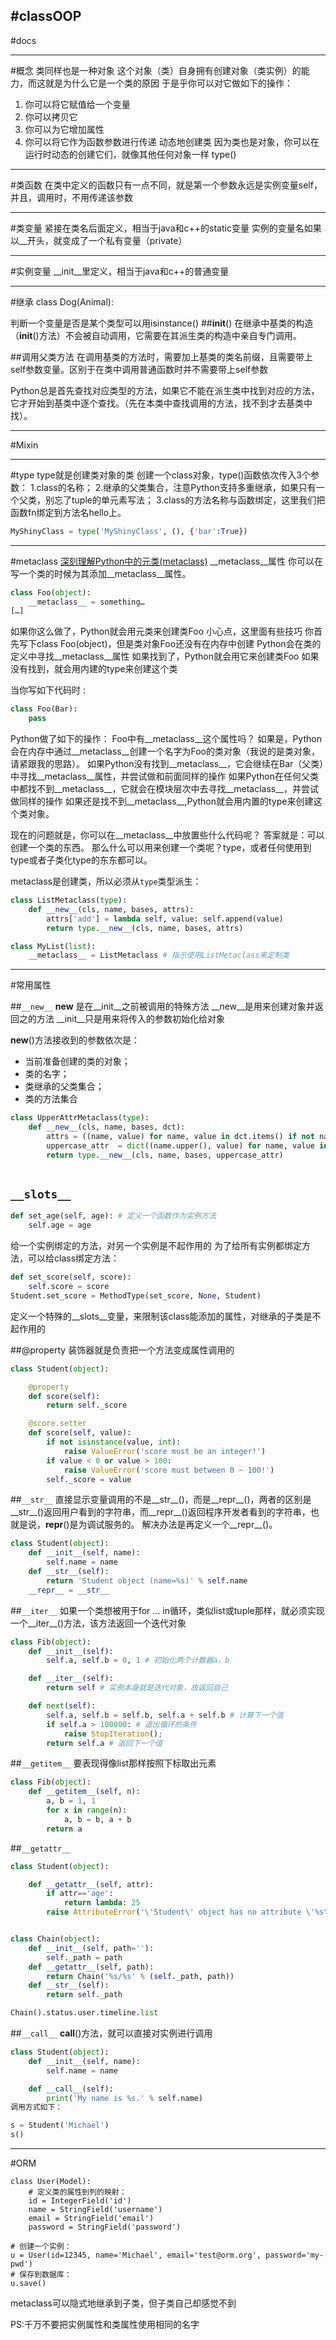 #classOOP
---
#docs

---
#概念
类同样也是一种对象
这个对象（类）自身拥有创建对象（类实例）的能力，而这就是为什么它是一个类的原因
于是乎你可以对它做如下的操作：
1)   你可以将它赋值给一个变量
2)   你可以拷贝它
3)   你可以为它增加属性
4)   你可以将它作为函数参数进行传递
动态地创建类
因为类也是对象，你可以在运行时动态的创建它们，就像其他任何对象一样
type()

---
#类函数
在类中定义的函数只有一点不同，就是第一个参数永远是实例变量self，并且，调用时，不用传递该参数


---
#类变量
    紧接在类名后面定义，相当于java和c++的static变量
    实例的变量名如果以__开头，就变成了一个私有变量（private）


---
#实例变量
    __init__里定义，相当于java和c++的普通变量



---
#继承
class Dog(Animal):

判断一个变量是否是某个类型可以用isinstance()
##__init__()
在继承中基类的构造（__init__()方法）不会被自动调用，它需要在其派生类的构造中亲自专门调用。

##调用父类方法
在调用基类的方法时，需要加上基类的类名前缀，且需要带上self参数变量。区别于在类中调用普通函数时并不需要带上self参数

Python总是首先查找对应类型的方法，如果它不能在派生类中找到对应的方法，它才开始到基类中逐个查找。（先在本类中查找调用的方法，找不到才去基类中找）。


---
#Mixin


---
#type
type就是创建类对象的类
创建一个class对象，type()函数依次传入3个参数：
1.class的名称；
2.继承的父类集合，注意Python支持多重继承，如果只有一个父类，别忘了tuple的单元素写法；
3.class的方法名称与函数绑定，这里我们把函数fn绑定到方法名hello上。
```python
MyShinyClass = type('MyShinyClass', (), {'bar':True})  
```

----
#metaclass
[深刻理解Python中的元类(metaclass)](http://blog.jobbole.com/21351/)
__metaclass__属性
你可以在写一个类的时候为其添加__metaclass__属性。
```python
class Foo(object):
    __metaclass__ = something…
[…]
```
如果你这么做了，Python就会用元类来创建类Foo
    小心点，这里面有些技巧
    你首先写下class Foo(object)，但是类对象Foo还没有在内存中创建
Python会在类的定义中寻找__metaclass__属性
    如果找到了，Python就会用它来创建类Foo
    如果没有找到，就会用内建的type来创建这个类

当你写如下代码时 :
```python
class Foo(Bar):
    pass
```
Python做了如下的操作：
Foo中有__metaclass__这个属性吗？
    如果是，Python会在内存中通过__metaclass__创建一个名字为Foo的类对象（我说的是类对象，请紧跟我的思路）。
    如果Python没有找到__metaclass__，它会继续在Bar（父类）中寻找__metaclass__属性，并尝试做和前面同样的操作
    如果Python在任何父类中都找不到__metaclass__，它就会在模块层次中去寻找__metaclass__，并尝试做同样的操作
    如果还是找不到__metaclass__,Python就会用内置的type来创建这个类对象。

现在的问题就是，你可以在__metaclass__中放置些什么代码呢？
答案就是：可以创建一个类的东西。
那么什么可以用来创建一个类呢？type，或者任何使用到type或者子类化type的东东都可以。

metaclass是创建类，所以必须从`type`类型派生：
```python
class ListMetaclass(type):
    def __new__(cls, name, bases, attrs):
        attrs['add'] = lambda self, value: self.append(value)
        return type.__new__(cls, name, bases, attrs)

class MyList(list):
    __metaclass__ = ListMetaclass # 指示使用ListMetaclass来定制类

```



---
#常用属性

##`__new__`
    __new__ 是在__init__之前被调用的特殊方法
    __new__是用来创建对象并返回之的方法
    __init__只是用来将传入的参数初始化给对象

__new__()方法接收到的参数依次是：
* 当前准备创建的类的对象；
* 类的名字；
* 类继承的父类集合；
* 类的方法集合

```python
class UpperAttrMetaclass(type):
    def __new__(cls, name, bases, dct):
        attrs = ((name, value) for name, value in dct.items() if not name startswith('__'))
        uppercase_attr  = dict((name.upper(), value) for name, value in attrs)
        return type.__new__(cls, name, bases, uppercase_attr)
        
```

## `__slots__`
```python
def set_age(self, age): # 定义一个函数作为实例方法
    self.age = age
```

给一个实例绑定的方法，对另一个实例是不起作用的
为了给所有实例都绑定方法，可以给class绑定方法：
```python
def set_score(self, score):
    self.score = score
Student.set_score = MethodType(set_score, None, Student)
```
定义一个特殊的__slots__变量，来限制该class能添加的属性，对继承的子类是不起作用的

##@property
装饰器就是负责把一个方法变成属性调用的
```python
class Student(object):

    @property
    def score(self):
        return self._score

    @score.setter
    def score(self, value):
        if not isinstance(value, int):
            raise ValueError('score must be an integer!')
        if value < 0 or value > 100:
            raise ValueError('score must between 0 ~ 100!')
        self._score = value
```


##`__str__`
直接显示变量调用的不是__str__()，而是__repr__()，两者的区别是__str__()返回用户看到的字符串，而__repr__()返回程序开发者看到的字符串，也就是说，__repr__()是为调试服务的。
解决办法是再定义一个__repr__()。
```python
class Student(object):
    def __init__(self, name):
        self.name = name
    def __str__(self):
        return 'Student object (name=%s)' % self.name
    __repr__ = __str__
```

##`__iter__`
如果一个类想被用于for ... in循环，类似list或tuple那样，就必须实现一个__iter__()方法，该方法返回一个迭代对象
```python
class Fib(object):
    def __init__(self):
        self.a, self.b = 0, 1 # 初始化两个计数器a，b

    def __iter__(self):
        return self # 实例本身就是迭代对象，故返回自己

    def next(self):
        self.a, self.b = self.b, self.a + self.b # 计算下一个值
        if self.a > 100000: # 退出循环的条件
            raise StopIteration();
        return self.a # 返回下一个值
```

##`__getitem__`
要表现得像list那样按照下标取出元素
```python
class Fib(object):
    def __getitem__(self, n):
        a, b = 1, 1
        for x in range(n):
            a, b = b, a + b
        return a
```

##`__getattr__`
```python
class Student(object):

    def __getattr__(self, attr):
        if attr=='age':
            return lambda: 25
        raise AttributeError('\'Student\' object has no attribute \'%s\'' % attr)


class Chain(object):
    def __init__(self, path=''):
        self._path = path
    def __getattr__(self, path):
        return Chain('%s/%s' % (self._path, path))
    def __str__(self):
        return self._path

Chain().status.user.timeline.list
```

##`__call__`
__call__()方法，就可以直接对实例进行调用
```python
class Student(object):
    def __init__(self, name):
        self.name = name

    def __call__(self):
        print('My name is %s.' % self.name)
调用方式如下：

s = Student('Michael')
s()
```



---
#ORM
```
class User(Model):
    # 定义类的属性到列的映射：
    id = IntegerField('id')
    name = StringField('username')
    email = StringField('email')
    password = StringField('password')

# 创建一个实例：
u = User(id=12345, name='Michael', email='test@orm.org', password='my-pwd')
# 保存到数据库：
u.save()
```
metaclass可以隐式地继承到子类，但子类自己却感觉不到

PS:千万不要把实例属性和类属性使用相同的名字
